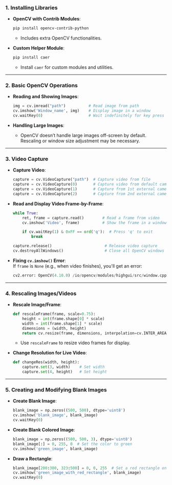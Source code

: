
### 1. **Installing Libraries**

- **OpenCV with Contrib Modules**:
  ```bash
  pip install opencv-contrib-python
  ```
  - Includes extra OpenCV functionalities.

- **Custom Helper Module**:
  ```bash
  pip install caer
  ```
  - Install `caer` for custom modules and utilities.

---

### 2. **Basic OpenCV Operations**

- **Reading and Showing Images**:
  ```python
  img = cv.imread("path")          # Read image from path
  cv.imshow('Window_name', img)    # Display image in a window
  cv.waitKey(0)                    # Wait indefinitely for key press
  ```

- **Handling Large Images**:
  - OpenCV doesn’t handle large images off-screen by default. Rescaling or window size adjustment may be necessary.

---

### 3. **Video Capture**

- **Capture Video**:
  ```python
  capture = cv.VideoCapture("path")  # Capture video from file
  capture = cv.VideoCapture(0)       # Capture video from default camera
  capture = cv.VideoCapture(1)       # Capture from 1st external camera
  capture = cv.VideoCapture(2)       # Capture from 2nd external camera
  ```

- **Read and Display Video Frame-by-Frame**:
  ```python
  while True:
      ret, frame = capture.read()        # Read a frame from video
      cv.imshow('Video', frame)          # Show the frame in a window

      if cv.waitKey(1) & 0xFF == ord('q'):  # Press 'q' to exit
          break

  capture.release()                       # Release video capture
  cv.destroyAllWindows()                  # Close all OpenCV windows
  ```

- **Fixing `cv.imshow()` Error**:  
  If `frame` is `None` (e.g., when video finishes), you'll get an error:
  ```python
  cv2.error: OpenCV(4.10.0) /io/opencv/modules/highgui/src/window.cpp:973: error: (-215:Assertion failed) size.width>0 && size.height>0 in function 'imshow'
  ```

---

### 4. **Rescaling Images/Videos**

- **Rescale Image/Frame**:
  ```python
  def rescaleFrame(frame, scale=0.75):
      height = int(frame.shape[0] * scale)
      width = int(frame.shape[1] * scale)
      dimensions = (width, height)
      return cv.resize(frame, dimensions, interpolation=cv.INTER_AREA)
  ```

  - Use `rescaleFrame` to resize video frames for display.

- **Change Resolution for Live Video**:
  ```python
  def changeRes(width, height):
      capture.set(3, width)    # Set width
      capture.set(4, height)   # Set height
  ```

---

### 5. **Creating and Modifying Blank Images**

- **Create Blank Image**:
  ```python
  blank_image = np.zeros((500, 500), dtype='uint8')
  cv.imshow('blank_image', blank_image)
  cv.waitKey(0)
  ```

- **Create Blank Colored Image**:
  ```python
  blank_image = np.zeros((500, 500, 3), dtype='uint8')
  blank_image[:] = 0, 255, 0  # Set the color to green
  cv.imshow('green_image', blank_image)
  ```

- **Draw a Rectangle**:
  ```python
  blank_image[200:300, 323:500] = 0, 0, 255  # Set a red rectangle on green background
  cv.imshow('green_image_with_red_rectangle', blank_image)
  cv.waitKey(0)
  ```

